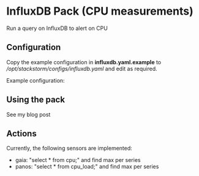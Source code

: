 # InfluxDB Pack (CPU measurements)

Run a query on InfluxDB to alert on CPU

## Configuration

Copy the example configuration in **influxdb.yaml.example** to */opt/stackstorm/configs/influxdb.yaml* and edit as required.

Example configuration:

## Using the pack

See my blog post

## Actions

Currently, the following sensors are implemented:
- gaia: "select * from cpu;" and find max per series
- panos: "select * from cpu_load;" and find max per series

